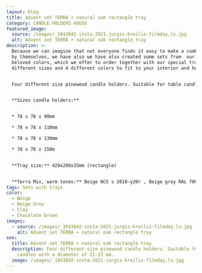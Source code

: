```yaml
---
layout: blog
title: Advent set TERRA + natural oak rectangle tray
category: CANDLE HOLDERS HOUSE
featured_image:
  source: /images/_1043842-insta-2021-jurgis-kreilis-filmday.lv.jpg
  alt: Advent set TERRA + natural oak rectangle tray
description: >-
  Because we can imagine that not everyone finds it easy to make a combination
  by themselves, we have also we have also created some sets from  our clients
  beloved colors, which we offer to order together with our special trays in 2
  different sizes and 4 different colors to fit to your interior and home mood.


  Four different size pinewood candle holders. Suitable for table candles with a diameter of 21-23 mm. Ideal for decorating your home, could be used as Advent wreath.


  **Sizes candle holders:**


  * 78 x 78 x 90mm

  * 78 x 78 x 110mm

  * 78 x 78 x 130mm

  * 78 x 78 x 150m


  **Tray size:** 420x200x35mm (rectangle)


  **Terra Mix, warm tones:** Beige NCS s 2010-y20r , Beige grey RAL 7006, Chocolate brown NCS 7005-Y80R , Clay color NCS 4020 Y50R
tags: Sets with trays
color:
  - Beige
  - Beige Grey
  - Clay
  - Chocolate brown
images:
  - source: /images/_1043842-insta-2021-jurgis-kreilis-filmday.lv.jpg
    alt: Advent set TERRA + natural oak rectangle tray
seo:
  title: Advent set TERRA + natural oak rectangle tray
  description: Four different size pinewood candle holders. Suitable for table
    candles with a diameter of 21-23 mm.
  image: /images/_1043842-insta-2021-jurgis-kreilis-filmday.lv.jpg
---
```

